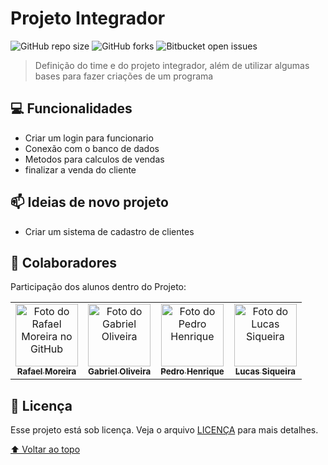 # Projeto Integrador

<!---Esses são exemplos. Veja https://shields.io para outras pessoas ou para personalizar este conjunto de escudos. Você pode querer incluir dependências, status do projeto e informações de licença aqui--->

![GitHub repo size](https://img.shields.io/github/repo-size/projeto-padaria/Padaria)
![GitHub forks](https://img.shields.io/github/forks/projeto-padaria/Padaria)
![Bitbucket open issues](https://img.shields.io/bitbucket/issues/projeto-padaria/Padaria)

> Definição do time e do projeto integrador, além de utilizar algumas bases para fazer criações de um programa

## 💻 Funcionalidades

- Criar um login para funcionario
- Conexão com o banco de dados
- Metodos para calculos de vendas
- finalizar a venda do cliente

## 📫 Ideias de novo projeto

- Criar um sistema de cadastro de clientes

## 🤝 Colaboradores

Participação dos alunos dentro do Projeto:

<table>
  <tr>
    <td align="center">
      <a href="https://github.com/RMCSa">
        <img src="https://avatars.githubusercontent.com/u/125597354?v=4" width="100px;" alt="Foto do Rafael Moreira no GitHub"/><br>
        <sub>
          <b>Rafael Moreira</b>
        </sub>
      </a>
    </td>
    <td align="center">
      <a href="https://github.com/Polabiel">
        <img src="https://avatars.githubusercontent.com/u/40695127?v=4" width="100px;" alt="Foto do Gabriel Oliveira"/><br>
        <sub>
          <b>Gabriel Oliveira</b>
        </sub>
      </a>
    </td>
    <td align="center">
      <a href="https://github.com/PEDRO160126">
        <img src="https://avatars.githubusercontent.com/u/125505087?v=4" width="100px;" alt="Foto do Pedro Henrique"/><br>
        <sub>
          <b>Pedro Henrique</b>
        </sub>
      </a>
    </td>
    <td align="center">
      <a href="https://github.com/LucasSiq12">
        <img src="https://avatars.githubusercontent.com/u/125694952?v=4" width="100px;" alt="Foto do Lucas Siqueira"/><br>
        <sub>
          <b>Lucas Siqueira</b>
        </sub>
      </a>
    </td>
  </tr>
</table>

## 📝 Licença

Esse projeto está sob licença. Veja o arquivo [LICENÇA](LICENSE.md) para mais detalhes.

[⬆ Voltar ao topo](#nome-do-projeto)<br>
